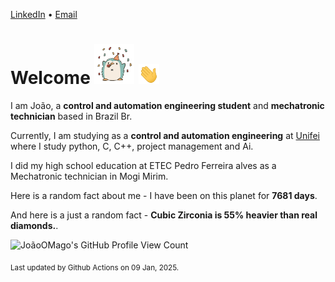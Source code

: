 [LinkedIn](https://www.linkedin.com/in/joão-pedro-gozzoli-b95641301/) &bull;
[Email](joaopedrogozzoli@gmail.com)

# Welcome <img src="happy.gif" height="64px" /> <img src="wave.gif" height="32px" />

I am João, a  **control and automation engineering student** and **mechatronic technician** based in Brazil Br.

Currently, I am studying as a **control and automation engineering** at [Unifei](https://unifei.edu.br) where I study python, C, C++, project management and Ai.

I did my high school education at ETEC Pedro Ferreira alves as a Mechatronic technician in Mogi Mirim.

Here is a random fact about me - I have been on this planet for **7681 days**.

And here is a just a random fact -  **Cubic Zirconia is 55% heavier than real diamonds.**.

![JoãoOMago's GitHub Profile View Count](https://komarev.com/ghpvc/?username=JoaoOMago)

<sub>Last updated by Github Actions on 09 Jan, 2025.</sub>
